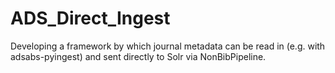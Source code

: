 # ADS_Direct_Ingest

Developing a framework by which journal metadata can be read in (e.g. with adsabs-pyingest) and sent directly to Solr via NonBibPipeline.

